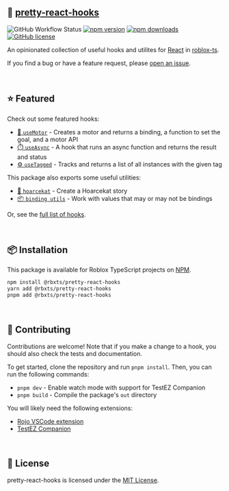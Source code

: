 ## 🌺 [pretty-react-hooks](https://npmjs.com/package/@rbxts/pretty-react-hooks)

![GitHub Workflow Status](https://img.shields.io/github/actions/workflow/status/littensy/pretty-react-hooks/ci.yml?branch=master&style=for-the-badge&logo=github)
[![npm version](https://img.shields.io/npm/v/@rbxts/pretty-react-hooks.svg?style=for-the-badge&logo=npm)](https://www.npmjs.com/package/@rbxts/pretty-react-hooks)
[![npm downloads](https://img.shields.io/npm/dt/@rbxts/pretty-react-hooks.svg?style=for-the-badge&logo=npm)](https://www.npmjs.com/package/@rbxts/pretty-react-hooks)
[![GitHub license](https://img.shields.io/github/license/littensy/pretty-react-hooks?style=for-the-badge)](LICENSE.md)

An opinionated collection of useful hooks and utilites for [React](https://github.com/littensy/rbxts-react) in [roblox-ts](https://roblox-ts.com).

If you find a bug or have a feature request, please [open an issue](https://github.com/littensy/pretty-react-hooks/issues/new/).

&nbsp;

## ⭐ Featured

Check out some featured hooks:

-   [🦾 `useMotor`](src/use-motor/) - Creates a motor and returns a binding, a function to set the goal, and a motor API
-   [⏱️ `useAsync`](src/use-async/) - A hook that runs an async function and returns the result and status
-   [⚙️ `useTagged`](src/use-tagged/) - Tracks and returns a list of all instances with the given tag

This package also exports some useful utilities:

-   [📕 `hoarcekat`](src/utils/hoarcekat.tsx) - Create a Hoarcekat story
-   [📦 `binding utils`](src/utils/binding.ts) - Work with values that may or may not be bindings

Or, see the [full list of hooks](src/).

&nbsp;

## 📦 Installation

This package is available for Roblox TypeScript projects on [NPM](https://www.npmjs.com/package/@rbxts/pretty-react-hooks).

```sh
npm install @rbxts/pretty-react-hooks
yarn add @rbxts/pretty-react-hooks
pnpm add @rbxts/pretty-react-hooks
```

&nbsp;

## 🌻 Contributing

Contributions are welcome! Note that if you make a change to a hook, you should also check the tests and documentation.

To get started, clone the repository and run `pnpm install`. Then, you can run the following commands:

-   `pnpm dev` - Enable watch mode with support for TestEZ Companion
-   `pnpm build` - Compile the package's `out` directory

You will likely need the following extensions:

-   [Rojo VSCode extension](https://marketplace.visualstudio.com/items?itemName=evaera.vscode-rojo)
-   [TestEZ Companion](https://marketplace.visualstudio.com/items?itemName=tacheometrist.testez-companion)

&nbsp;

## 📝 License

pretty-react-hooks is licensed under the [MIT License](LICENSE.md).
